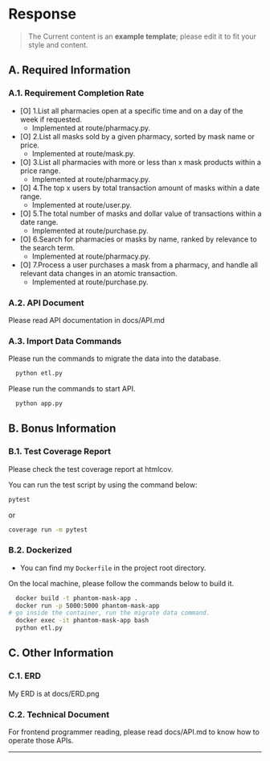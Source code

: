 # Response
> The Current content is an **example template**; please edit it to fit your style and content.
## A. Required Information
### A.1. Requirement Completion Rate
- [O] 1.List all pharmacies open at a specific time and on a day of the week if requested.
  - Implemented at route/pharmacy.py.
- [O] 2.List all masks sold by a given pharmacy, sorted by mask name or price.
  - Implemented at route/mask.py.
- [O] 3.List all pharmacies with more or less than x mask products within a price range.
  - Implemented at route/pharmacy.py.
- [O] 4.The top x users by total transaction amount of masks within a date range.
  - Implemented at route/user.py.
- [O] 5.The total number of masks and dollar value of transactions within a date range.
  - Implemented at route/purchase.py.
- [O] 6.Search for pharmacies or masks by name, ranked by relevance to the search term.
  - Implemented at route/pharmacy.py.
- [O] 7.Process a user purchases a mask from a pharmacy, and handle all relevant data changes in an atomic transaction.
  - Implemented at route/purchase.py.
### A.2. API Document
Please read API documentation in docs/API.md

### A.3. Import Data Commands
Please run the commands to migrate the data into the database.

```bash
  python etl.py
```
Please run the commands to start API.

```bash
  python app.py
```
## B. Bonus Information

### B.1. Test Coverage Report

 Please check the test coverage report at htmlcov.

You can run the test script by using the command below:

```bash
pytest
```
or

```bash
coverage run -m pytest
```

### B.2. Dockerized
- You can find my `Dockerfile` in the project root directory. 

On the local machine, please follow the commands below to build it.

```bash
  docker build -t phantom-mask-app .
  docker run -p 5000:5000 phantom-mask-app
# go inside the container, run the migrate data command.
  docker exec -it phantom-mask-app bash
  python etl.py

```



## C. Other Information

### C.1. ERD

My ERD is at docs/ERD.png

### C.2. Technical Document

For frontend programmer reading, please read docs/API.md to know how to operate those APIs.

- --
